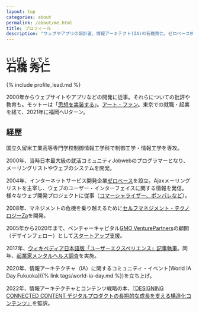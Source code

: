 ```yaml
---
layout: top
categories: about
permalink: /about/me.html
title: プロフィール
description: "ウェブやアプリの設計者、情報アーキテクト(IA)の石橋秀仁。ゼロベース株式会社代表取締役、World IA Day Fukuokaオーガナイザー、『DESIGNING CONNECTED CONTENT デジタルプロダクトの長期的な成長を支える構造化コンテンツ』監訳者。"
---
```


# <ruby><rb>石橋</rb><rt>いしばし</rt></ruby> <ruby><rb>秀仁</rb><rt>ひでと</rt></ruby>

{% include profile_lead.md %}

2000年からウェブサイトやアプリなどの開発に従事。それらについての批評や教育も。モットーは「[思想を実装する](/about/philosophy.html)」。[アート・ファン](/activity/2020/01/20/art-experience.html)。東京での就職・起業を経て、2021年に福岡へUターン。

## 経歴

国立久留米工業高等専門学校制御情報工学科で制御工学・情報工学を専攻。

2000年、当時日本最大級の就活コミュニティJobwebのプログラマーとなり、メーリングリストやウェブのシステムを開発。

2004年、インターネットサービス開発企業[ゼロベース](https://www.zerobase.jp/)を設立。Ajaxメーリングリストを主宰し、ウェブのユーザー・インターフェイスに関する情報を発信。様々なウェブ開発プロジェクトに従事（[コマーシャライザー、ポンパレなど](/about/works.html)）。

2008年、マネジメントの危機を乗り越えるために[セルフマネジメント・テクノロジーZa](https://www.zerobase.jp/za/)を開発。

2005年から2020年まで、ベンチャーキャピタル[GMO VenturePartners][gmo-vp]の顧問（デザインフェロー）として[スタートアップ支援][startup-consulting]。

2017年、[ウィキペディア日本語版「ユーザーエクスペリエンス」記事執筆](https://www.zerobase.jp/2017/09/20/wikipedia-user-experience.html)。同年、[起業家メンタルヘルス調査](https://www.zerobase.jp/2017/08/09/startup-mental-research-result.html)を実施。

2020年、情報アーキテクチャ（IA）に関するコミュニティ・イベント[World IA Day Fukuoka]({% link tags/world-ia-day.md %})を立ち上げ。

2022年、情報アーキテクチャとコンテンツ戦略の本、[『DESIGNING CONNECTED CONTENT デジタルプロダクトの長期的な成長を支える構造化コンテンツ』](/activity/2022/02/08/designing-connected-content.html)を監訳。

[startup-consulting]: /blog/2015/08/03/consulting-for-startups.html
[gmo-vp]: https://www.gmo-vp.com/
